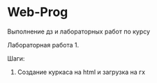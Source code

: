 # Web-Prog
Выполнение дз и лабораторных работ по курсу


Лабораторная работа 1.

Шаги:
1. Создание куркаса на html и загрузка на гх
